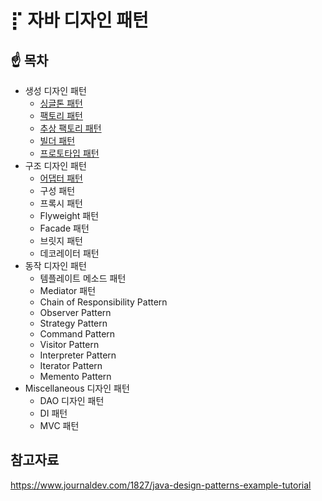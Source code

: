 # ⡏ 자바 디자인 패턴 



## ☝️ 목차

- 생성 디자인 패턴
  - [싱글톤 패턴](https://github.com/DaeAkin/java-design-pattern/tree/master/src/main/java/com/donghyeon/designpattern/singleton)
  - [팩토리 패턴](https://github.com/DaeAkin/java-design-pattern/tree/master/src/main/java/com/donghyeon/designpattern/factory)
  - [추상 팩토리 패턴](https://github.com/DaeAkin/java-design-pattern/tree/master/src/main/java/com/donghyeon/designpattern/abstractfactory) 
  - [빌더 패턴](https://github.com/DaeAkin/java-design-pattern/tree/master/src/main/java/com/donghyeon/designpattern/builder) 
  - [프로토타입 패턴](https://github.com/DaeAkin/java-design-pattern/tree/master/src/main/java/com/donghyeon/designpattern/prototypepattern)
- 구조 디자인 패턴
  - [어댑터 패턴](https://github.com/DaeAkin/java-design-pattern/tree/master/src/main/java/com/donghyeon/designpattern/adapter)
  - 구성 패턴 
  - 프록시 패턴
  - Flyweight 패턴
  - Facade 패턴
  - 브릿지 패턴
  - 데코레이터 패턴
- 동작 디자인 패턴
  - 템플레이트 메소드 패턴
  - Mediator 패턴
  - Chain of Responsibility Pattern
  - Observer Pattern
  - Strategy Pattern
  - Command Pattern 
  - Visitor Pattern
  - Interpreter Pattern
  - Iterator Pattern
  - Memento Pattern
- Miscellaneous 디자인 패턴 
  - DAO 디자인 패턴
  - DI 패턴
  - MVC 패턴

## 참고자료

https://www.journaldev.com/1827/java-design-patterns-example-tutorial